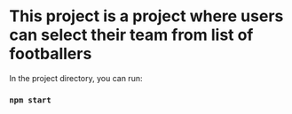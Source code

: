 # This project is a project where users can select their team from list of footballers

In the project directory, you can run:

### `npm start`
